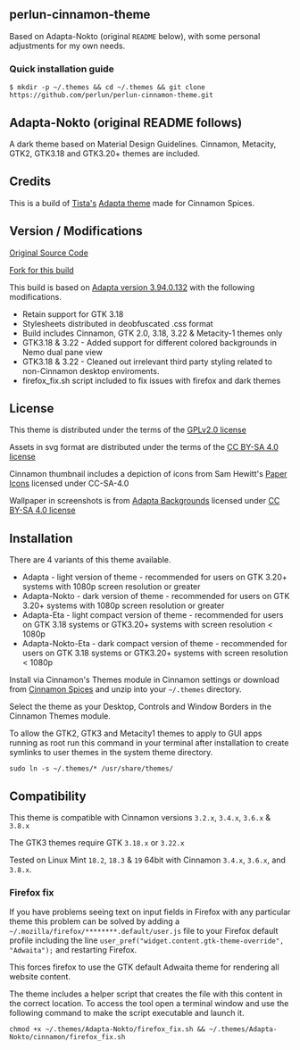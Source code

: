 ## perlun-cinnamon-theme

Based on Adapta-Nokto (original `README` below), with some personal adjustments for my own needs.

### Quick installation guide

```
$ mkdir -p ~/.themes && cd ~/.themes && git clone https://github.com/perlun/perlun-cinnamon-theme.git
```

## Adapta-Nokto (original README follows)

A dark theme based on Material Design Guidelines. Cinnamon, Metacity, GTK2, GTK3.18 and GTK3.20+ themes are included.

## Credits

This is a build of [Tista's](https://github.com/tista500) [Adapta theme](https://github.com/adapta-project/adapta-gtk-theme) made for Cinnamon Spices.

## Version / Modifications

[Original Source Code](https://github.com/adapta-project/adapta-gtk-theme)

[Fork for this build](https://github.com/smurphos/adapta-gtk-theme)

This build is based on [Adapta version 3.94.0.132](https://github.com/adapta-project/adapta-gtk-theme/releases/tag/3.94.0.132) with the following modifications.

* Retain support for GTK 3.18
* Stylesheets distributed in deobfuscated .css format
* Build includes Cinnamon, GTK 2.0, 3.18, 3.22 & Metacity-1 themes only
* GTK3.18 & 3.22 - Added support for different colored backgrounds in Nemo dual pane view
* GTK3.18 & 3.22 - Cleaned out irrelevant third party styling related to non-Cinnamon desktop enviroments.
* firefox_fix.sh script included to fix issues with firefox and dark themes

## License

This theme is distributed under the terms of the [GPLv2.0 license](https://github.com/smurphos/adapta-gtk-theme/blob/master/COPYING)

Assets in svg format are distributed under the terms of the [CC BY-SA 4.0 license](https://github.com/smurphos/adapta-gtk-theme/blob/master/LICENSE_CC_BY_SA4)

Cinnamon thumbnail includes a depiction of icons from Sam Hewitt's [Paper Icons](https://snwh.org/paper) licensed under CC-SA-4.0

Wallpaper in screenshots is from [Adapta Backgrounds](https://github.com/adapta-project/adapta-backgrounds) licensed under [CC BY-SA 4.0 license](https://github.com/adapta-project/adapta-backgrounds/blob/master/LICENSE_CC_BY_SA4)

## Installation

There are 4 variants of this theme available.

* Adapta - light version of theme - recommended for users on GTK 3.20+ systems with 1080p screen resolution or greater
* Adapta-Nokto - dark version of theme - recommended for users on GTK 3.20+ systems with 1080p screen resolution or greater
* Adapta-Eta - light compact version of theme - recommended for users on GTK 3.18 systems or GTK3.20+ systems with screen resolution < 1080p
* Adapta-Nokto-Eta - dark compact version of theme - recommended for users on GTK 3.18 systems or GTK3.20+ systems with screen resolution < 1080p

Install via Cinnamon's Themes module in Cinnamon settings or download from [Cinnamon Spices](https://cinnamon-spices.linuxmint.com/themes) and unzip into your `~/.themes` directory.

Select the theme as your Desktop, Controls and Window Borders in the Cinnamon Themes module.

To allow the GTK2, GTK3 and Metacity1 themes to apply to GUI apps running as root run this command in your terminal after installation to create symlinks to user themes in the system theme directory.

`sudo ln -s ~/.themes/* /usr/share/themes/`

## Compatibility

This theme is compatible with Cinnamon versions `3.2.x`, `3.4.x`, `3.6.x` & `3.8.x`

The GTK3 themes require GTK `3.18.x` or `3.22.x`

Tested on Linux Mint `18.2`, `18.3` & `19` 64bit with Cinnamon `3.4.x`, `3.6.x`, and `3.8.x`.

### Firefox fix

If you have problems seeing text on input fields in Firefox with any particular theme this problem can be solved by adding a `~/.mozilla/firefox/********.default/user.js` file to your Firefox default profile including the line `user_pref("widget.content.gtk-theme-override", "Adwaita");` and restarting Firefox.

This forces firefox to use the GTK default Adwaita theme for rendering all website content.

The theme includes a helper script that creates the file with this content in the correct location. To access the tool open a terminal window and use the following command to make the script executable and launch it.

`chmod +x ~/.themes/Adapta-Nokto/firefox_fix.sh && ~/.themes/Adapta-Nokto/cinnamon/firefox_fix.sh`



